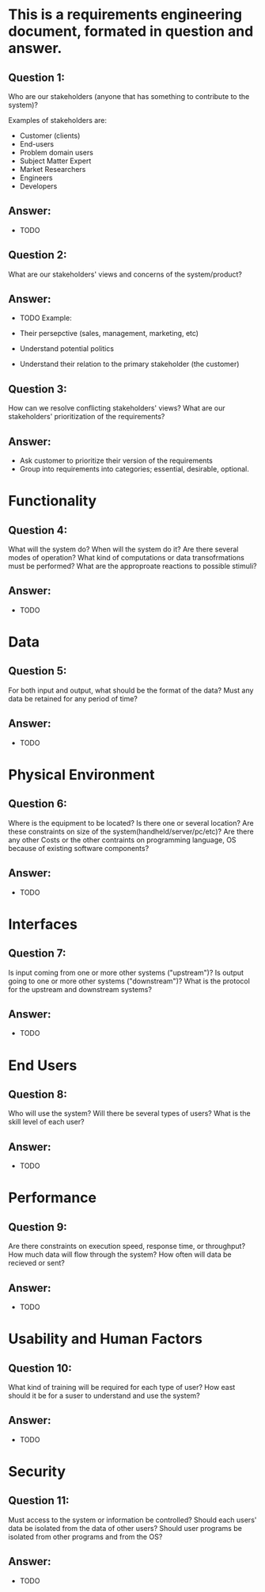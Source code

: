 # This is a requirements engineering document, formated in question and answer.

## Question 1:

Who are our stakeholders (anyone that has something to contribute to the system)?

Examples of stakeholders are:

- Customer (clients)
- End-users
- Problem domain users
- Subject Matter Expert
- Market Researchers
- Engineers
- Developers

## Answer:

- TODO

## Question 2:

What are our stakeholders' views and concerns of the system/product?

## Answer:

- TODO
Example:

- Their persepctive (sales, management, marketing, etc)
- Understand potential politics
- Understand their relation to the primary stakeholder (the customer)

## Question 3:

How can we resolve conflicting stakeholders' views?  What are our stakeholders' prioritization of the requirements?

## Answer:

- Ask customer to prioritize their version of the requirements
- Group into requirements into categories; essential, desirable, optional.

# Functionality

## Question 4:

What will the system do?  When will the system do it?  Are there several modes of operation?  What kind of computations or data transofrmations must be performed?  What are the approproate reactions to possible stimuli?

## Answer:

- TODO

# Data

## Question 5:

For both input and output, what should be the format of the data? Must any data be retained for any period of time?

## Answer:

- TODO

# Physical Environment

## Question 6:

Where is the equipment to be located?  Is there one or several location? Are these constraints on size of the system(handheld/server/pc/etc)? Are there any other Costs or the other contraints on programming language, OS because of existing software components?

## Answer:

- TODO

# Interfaces

## Question 7:

Is input coming from one or more other systems ("upstream")? Is output going to one or more other systems ("downstream")? What is the protocol for the upstream and downstream systems?

## Answer:

- TODO

# End Users

## Question 8:

Who will use the system?  Will there be several types of users?  What is the skill level of each user?

## Answer:

- TODO

# Performance

## Question 9:

Are there constraints on execution speed, response time, or throughput? How much data will flow through the system? How often will data be recieved or sent?

## Answer:

- TODO

# Usability and Human Factors

## Question 10:

What kind of training will be required for each type of user? How east should it be for a suser to understand and use the system?

## Answer:

- TODO

# Security

## Question 11:

Must access to the system or information be controlled?  Should each users' data be isolated from the data of other users?  Should user programs be isolated from other programs and from the OS?

## Answer:

- TODO